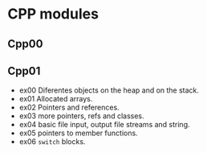 # CPP modules

## Cpp00

## Cpp01

-	ex00 Diferentes objects on the heap and on the stack.
-	ex01 Allocated arrays.
-	ex02 Pointers and references.
-	ex03 more pointers, refs and classes.
-	ex04 basic file input, output file streams and string.
-	ex05 pointers to member functions.
-	ex06 ``switch`` blocks.
